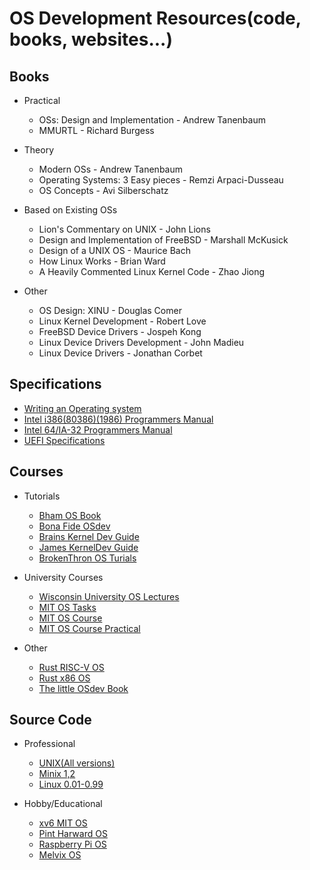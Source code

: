 # OS Development Resources(code, books, websites...)
## Books
* Practical
	* OSs: Design and Implementation - Andrew Tanenbaum
	* MMURTL - Richard Burgess

* Theory
	* Modern OSs - Andrew Tanenbaum
	* Operating Systems: 3 Easy pieces - Remzi Arpaci-Dusseau
	* OS Concepts - Avi Silberschatz

* Based on Existing OSs
	* Lion's Commentary on UNIX - John Lions
	* Design and Implementation of FreeBSD - Marshall McKusick
	* Design of a UNIX OS - Maurice Bach
	* How Linux Works - Brian Ward
	* A Heavily Commented Linux Kernel Code - Zhao Jiong

* Other
	* OS Design: XINU - Douglas Comer
	* Linux Kernel Development - Robert Love
	* FreeBSD Device Drivers - Jospeh Kong
	* Linux Device Drivers Development - John Madieu
	* Linux Device Drivers - Jonathan Corbet



## Specifications
* [Writing an Operating system](https://wiki.osdev.org/Creating_an_Operating_System)
* [Intel i386(80386)(1986) Programmers Manual](https://css.csail.mit.edu/6.858/2014/readings/i386.pdf)
* [Intel 64/IA-32 Programmers Manual](https://software.intel.com/content/www/us/en/develop/articles/intel-sdm.html)
* [UEFI Specifications](https://www.uefi.org/specifications)



## Courses
* Tutorials
	* [Bham OS Book](https://www.cs.bham.ac.uk/~exr/lectures/opsys/10_11/lectures/os-dev.pdf)
	* [Bona Fide OSdev](http://www.osdever.net/tutorials/)
	* [Brains Kernel Dev Guide](http://www.osdever.net/tutorials/)
	* [James KernelDev Guide](http://www.jamesmolloy.co.uk/tutorial_html/)
	* [BrokenThron OS Turials](http://www.brokenthorn.com/Resources/OSDevIndex.html)

* University Courses
	* [Wisconsin University OS Lectures](http://pages.cs.wisc.edu/~bart/537/lecturenotes/titlepage.html)
	* [MIT OS Tasks](https://pdos.csail.mit.edu/6.828/2016/homework/)
	* [MIT OS Course](https://ocw.mit.edu/courses/electrical-engineering-and-computer-science/6-828-operating-system-engineering-fall-2012/index.htm)
	* [MIT OS Course Practical](https://pdos.csail.mit.edu/6.828/2020/schedule.html)

* Other
	* [Rust RISC-V OS](https://osblog.stephenmarz.com/index.html)
	* [Rust x86 OS](https://os.phil-opp.com/)
	* [The little OSdev Book](https://littleosbook.github.io/)



## Source Code
* Professional
	* [UNIX(All versions)](https://minnie.tuhs.org/cgi-bin/utree.pl)
	* [Minix 1,2](https://wiki.minix3.org/doku.php?id=www:download:previousversions)
	* [Linux 0.01-0.99](https://mirrors.edge.kernel.org/pub/linux/kernel/Historic/)

* Hobby/Educational
	* [xv6 MIT OS](https://pdos.csail.mit.edu/6.828/2012/)
	* [Pint Harward OS](https://web.stanford.edu/class/cs140/projects/pintos/pintos_1.html)
	* [Raspberry Pi OS](https://github.com/s-matyukevich/raspberry-pi-os)
	* [Melvix OS](https://github.com/marvinborner/Melvix)
